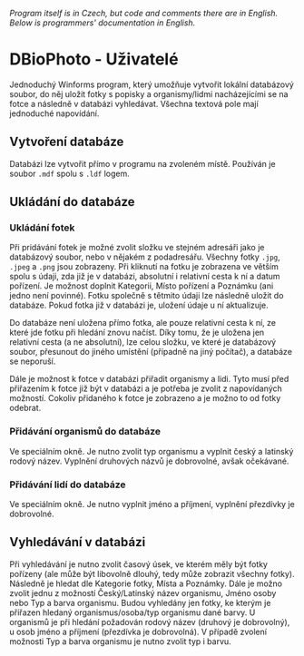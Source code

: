 *Program itself is in Czech, but code and comments there are in English. Below is programmers' documentation in English.* 

# DBioPhoto - Uživatelé

Jednoduchý Winforms program, který umožňuje vytvořit lokální databázový soubor,
do něj uložit fotky s popisky a organismy/lidmi nacházejícími se na fotce a následně v databázi 
vyhledávat. Všechna textová pole mají jednoduché napovídání.

## Vytvoření databáze
Databázi lze vytvořit přímo v programu na zvoleném místě. Používán je soubor `.mdf` 
spolu s `.ldf` logem.

## Ukládání do databáze
### Ukládání fotek
Při pridávání fotek je možné zvolit složku ve stejném adresáři jako je databázový 
soubor, nebo v nějakém z podadresářu. Všechny fotky `.jpg`, `.jpeg` a `.png` jsou
zobrazeny. Při kliknutí na fotku je zobrazena ve větším spolu s údaji, zda již je v databázi, 
absolutní i relativní cesta k ní a datum pořízení. Je možnost doplnit Kategorii, Místo pořízení 
a Poznámku (ani jedno není povinné). Fotku společně s tětmito údaji lze následně uložit 
do databáze. Pokud fotka již v databázi je, uložení údaje u ní aktualizuje.

Do databáze není uložena přímo fotka, ale pouze relativní cesta k ní, ze které jde fotku 
při hledání znovu načíst. Díky tomu, že je uložena jen relativní cesta (a ne absolutní), lze 
celou složku, ve které je databázový soubor, přesunout do jiného umístění (případně na jiný 
počítač), a databáze se neporuší.

Dále je možnost k fotce v databázi přiřadit organismy a lidi. Tyto musí před přiřazením k fotce 
již být v databázi a je potřeba je zvolit z napovídaných možností. Cokoliv přidaného k fotce je 
zobrazeno a je možno to od fotky odebrat.

### Přidávání organismů do databáze
Ve speciálním okně. Je nutno zvolit typ organismu a vyplnit český a latinský rodový název. 
Vyplnění druhových názvů je dobrovolné, avšak očekávané.

### Přidávání lidí do databáze
Ve speciálním okně. Je nutno vyplnit jméno a příjmení, vyplnění přezdívky je dobrovolné.

## Vyhledávání v databázi
Při vyhledávání je nutno zvolit časový úsek, ve kterém měly být fotky pořízeny (ale může být libovolně 
dlouhý, tedy může zobrazit všechny fotky). Následně je hledat dle Kategorie fotky, Místa a Poznámky.
Dále je možno zvolit jednu z možností Český/Latinský název organismu, Jméno osoby nebo Typ a barva 
organismu. Budou vyhledány jen fotky, ke kterým je přiřazen hledaný organismus/osoba/typ organismu dané 
barvy. U organismů je při hledání požadován rodový název (druhový je dobrovolný), u osob jméno a příjmení 
(přezdívka je dobrovolná). V případě zvolení možnosti Typ a barva organismu je nutno zvolit typ i barvu.


